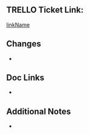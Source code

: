 ## TRELLO Ticket Link:

[linkName](pasteLinkHere)

## Changes

-

## Doc Links

-

## Additional Notes

-
